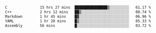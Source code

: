 <!--START_SECTION:waka-->

```txt
C               15 hrs 27 mins  ███████████████▒░░░░░░░░░   61.17 %
C++             2 hrs 12 mins   ██▒░░░░░░░░░░░░░░░░░░░░░░   08.74 %
Markdown        1 hr 45 mins    █▓░░░░░░░░░░░░░░░░░░░░░░░   06.96 %
YAML            1 hr 20 mins    █▒░░░░░░░░░░░░░░░░░░░░░░░   05.33 %
Assembly        56 mins         █░░░░░░░░░░░░░░░░░░░░░░░░   03.72 %
```

<!--END_SECTION:waka-->
